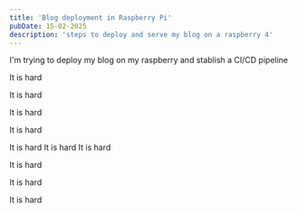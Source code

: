 ```yaml
---
title: 'Blog deployment in Raspberry Pi'
pubDate: 15-02-2025
description: 'steps to deploy and serve my blog on a raspberry 4'
---
```

I'm trying to deploy my blog on my raspberry and stablish a CI/CD pipeline

It is hard

It is hard

It is hard

It is hard

It is hard
It is hard
It is hard

It is hard

It is hard

It is hard